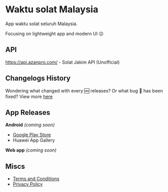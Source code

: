 # Waktu solat Malaysia

App waktu solat seluruh Malaysia.

Focusing on lightweight app and modern UI :wink:

## API

https://api.azanpro.com/ - Solat Jakim API (Unofficial)

## Changelogs History

Wondering what changed with every :new: releases? Or what bug :bug: has been fixed? View more [here](https://telegra.ph/MPT-Changelogs---Malaysia-Prayer-Time-Flutter-07-20)

## App Releases

**Android** _(coming soon)_

- [Google Play Store](https://play.google.com/store/apps/details?id=live.iqfareez.waktusolatmalaysia)
- Huawei App Gallery

**Web app** _(coming soon)_

## Miscs

- [Terms and Conditions](https://telegra.ph/MPT-Terms-07-24)
- [Privacy Policy](https://telegra.ph/MPT-Privacy-Policy-07-24)
